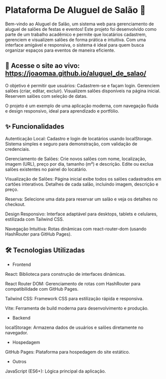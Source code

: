 # Plataforma De Aluguel de Salão 🎉
Bem-vindo ao Aluguel de Salão, um sistema web para gerenciamento de aluguel de salões de festas e eventos! Este projeto foi desenvolvido como parte de um trabalho acadêmico e permite que locatários cadastrem, gerenciem e visualizem salões de forma prática e intuitiva. Com uma interface amigável e responsiva, o sistema é ideal para quem busca organizar espaços para eventos de maneira eficiente.

## 🔗 Acesse o site ao vivo: https://joaomaa.github.io/aluguel_de_salao/

O objetivo é permitir que usuários:
Cadastrem-se e façam login.
Gerenciem salões (criar, editar, excluir).
Visualizem salões disponíveis na página inicial.
Reservem salões com seleção de datas.

O projeto é um exemplo de uma aplicação moderna, com navegação fluida e design responsivo, ideal para aprendizado e portfólio.

## ✨ Funcionalidades

Autenticação Local:
Cadastro e login de locatários usando localStorage.
Sistema simples e seguro para demonstração, com validação de credenciais.

Gerenciamento de Salões:
Crie novos salões com nome, localização, imagem (URL), preço por dia, tamanho (m²) e descrição.
Edite ou exclua salões existentes no painel do locatário.

Visualização de Salões:
Página inicial exibe todos os salões cadastrados em cartões interativos.
Detalhes de cada salão, incluindo imagem, descrição e preço.

Reserva:
Selecione uma data para reservar um salão e veja os detalhes no checkout.

Design Responsivo:
Interface adaptável para desktops, tablets e celulares, estilizada com Tailwind CSS.

Navegação Intuitiva:
Rotas dinâmicas com react-router-dom (usando HashRouter para GitHub Pages).


## 🛠️ Tecnologias Utilizadas
- Frontend

React: Biblioteca para construção de interfaces dinâmicas.

React Router DOM: Gerenciamento de rotas com HashRouter para compatibilidade com GitHub Pages.

Tailwind CSS: Framework CSS para estilização rápida e responsiva.

Vite: Ferramenta de build moderna para desenvolvimento e produção.

- Backend

localStorage: Armazena dados de usuários e salões diretamente no navegador.

- Hospedagem

GitHub Pages: Plataforma para hospedagem do site estático.

- Outros

JavaScript (ES6+): Lógica principal da aplicação.
